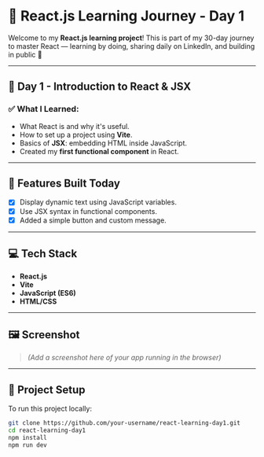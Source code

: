 # 🚀 React.js Learning Journey - Day 1

Welcome to my **React.js learning project**! This is part of my 30-day journey to master React — learning by doing, sharing daily on LinkedIn, and building in public 🚀

---

## 📅 Day 1 - Introduction to React & JSX

### ✅ What I Learned:
- What React is and why it's useful.
- How to set up a project using **Vite**.
- Basics of **JSX**: embedding HTML inside JavaScript.
- Created my **first functional component** in React.

---

## 🧩 Features Built Today

- [x] Display dynamic text using JavaScript variables.
- [x] Use JSX syntax in functional components.
- [x] Added a simple button and custom message.

---

## 💻 Tech Stack
- **React.js**
- **Vite**
- **JavaScript (ES6)**
- **HTML/CSS**

---

## 🖼️ Screenshot
> *(Add a screenshot here of your app running in the browser)*

---

## 📂 Project Setup

To run this project locally:

```bash
git clone https://github.com/your-username/react-learning-day1.git
cd react-learning-day1
npm install
npm run dev
